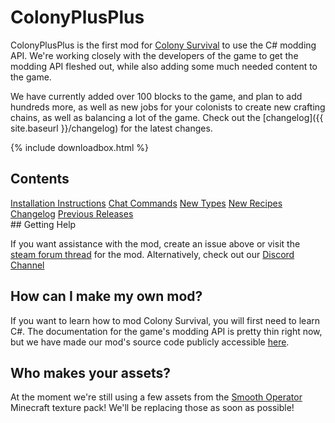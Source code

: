 # ColonyPlusPlus

ColonyPlusPlus is the first mod for [Colony Survival](http://store.steampowered.com/app/366090/Colony_Survival/) to use the C# modding API. We're working closely with the developers of the game to get the modding API fleshed out, while also adding some much needed content to the game.

We have currently added over 100 blocks to the game, and plan to add hundreds more, as well as new jobs for your colonists to create new crafting chains, as well as balancing a lot of the game. Check out the [changelog]({{ site.baseurl }}/changelog) for the latest changes.


{% include downloadbox.html %}

## Contents
<div class="contents">
	<a href="{{ site.baseurl }}/installation">Installation Instructions</a>
	<a href="{{ site.baseurl }}/commands">Chat Commands</a>
	<a href="{{ site.baseurl }}/types">New Types</a>
	<a href="{{ site.baseurl }}/recipes">New Recipes</a>
	<a href="{{ site.baseurl }}/changelog">Changelog</a>
	<a href="{{ site.baseurl }}/releasehistory">Previous Releases</a>
</div>
## Getting Help

If you want assistance with the mod, create an issue above or visit the [steam forum thread](http://steamcommunity.com/app/366090/discussions/8/1458455461483481740/) for the mod. Alternatively, check out our [Discord Channel](https://discord.gg/mD5vGwp)

## How can I make my own mod?

If you want to learn how to mod Colony Survival, you will first need to learn C#. The documentation for the game's modding API is pretty thin right now, but we have made our mod's source code publicly accessible [here](https://github.com/ColonyPlusPlus/ColonyPlusPlus-mod).

## Who makes your assets?

At the moment we're still using a few assets from the [Smooth Operator](https://mods.curse.com/texture-packs/minecraft/230576-smooth-operator) Minecraft texture pack! We'll be replacing those as soon as possible!